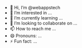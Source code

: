 - 👋 Hi, I’m @webappstech
- 👀 I’m interested in ...
- 🌱 I’m currently learning ...
- 💞️ I’m looking to collaborate on ...
- 📫 How to reach me ...
- 😄 Pronouns: ...
- ⚡ Fun fact: ...

<!---
webappstech/webappstech is a ✨ special ✨ repository because its `README.md` (this file) appears on your GitHub profile.
You can click the Preview link to take a look at your changes.
--->
